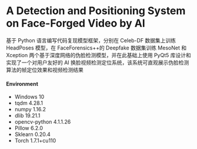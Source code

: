 # A Detection and Positioning System on Face-Forged Video by AI
基于 Python 语言编写代码复现模型框架，分别在 Celeb-DF 数据集上训练 HeadPoses 模型，在 FaceForensics++的 Deepfake 数据集训练 MesoNet 和 Xception 两个基于深度网络的伪脸检测模型，并在此基础上使用 PyQt5 库设计和实现了一个对用户友好的 AI 换脸视频检测定位系统，该系统可直观展示伪脸检测算法的帧定位效果和视频检测结果

#### Environment

- Windows 10
- tqdm 4.28.1
- numpy 1.16.2
- dlib 19.21.1
- opencv-python 4.1.1.26
- Pillow 6.2.0
- Sklearn 0.20.4
- Torch 1.7.1+cu110
